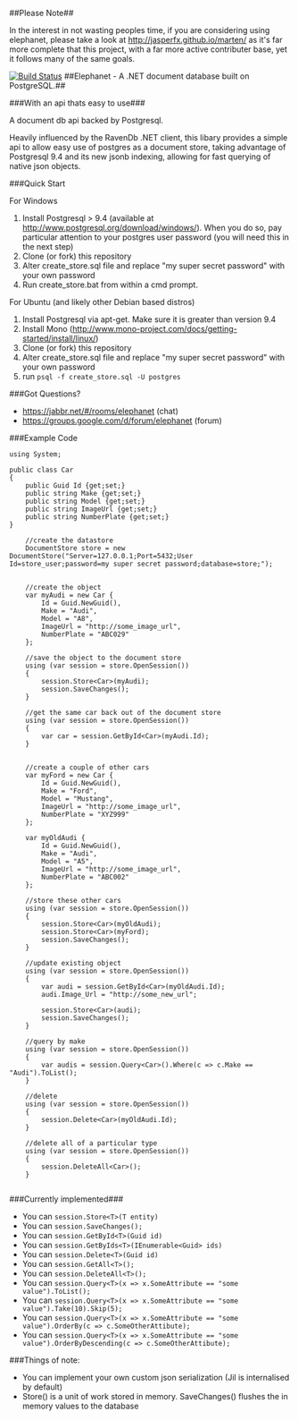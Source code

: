 ##Please Note##

In the interest in not wasting peoples time, if you are considering using elephanet, please take a look at http://jasperfx.github.io/marten/ as it's far more complete that this project, with a far more active
contributer base, yet it follows many of the same goals.

[![Build Status](https://travis-ci.org/YoloDev/elephanet.svg?branch=master)](https://travis-ci.org/YoloDev/elephanet) 
##Elephanet - A .NET document database built on PostgreSQL.##

###With an api thats easy to use###

A document db api backed by Postgresql.

Heavily influenced by the RavenDb .NET client, this libary provides a simple api to allow easy use of postgres as a document store, taking advantage of Postgresql 9.4 and its new jsonb indexing, allowing for fast querying of native json objects.

###Quick Start

For Windows

1.  Install Postgresql > 9.4 (available at http://www.postgresql.org/download/windows/). When you do so, pay particular attention to your postgres user password (you will need this in the next step)
2.  Clone (or fork) this repository
3.  Alter create_store.sql file and replace "my super secret password" with your own password
4.  Run create_store.bat from within a cmd prompt.

For Ubuntu (and likely other Debian based distros)

1.  Install Postgresql via apt-get.  Make sure it is greater than version 9.4
2.  Install Mono (http://www.mono-project.com/docs/getting-started/install/linux/)
3.  Clone (or fork) this repository
4.  Alter create_store.sql file and replace "my super secret password" with your own password
5.  run `psql -f create_store.sql -U postgres`

###Got Questions?

- https://jabbr.net/#/rooms/elephanet (chat) 
- https://groups.google.com/d/forum/elephanet (forum)



###Example Code

```
using System;

public class Car
{
 	public Guid Id {get;set;}
	public string Make {get;set;}
	public string Model {get;set;}
	public string ImageUrl {get;set;}
	public string NumberPlate {get;set;}
}
```

```
	//create the datastore
	DocumentStore store = new DocumentStore("Server=127.0.0.1;Port=5432;User Id=store_user;password=my super secret password;database=store;");
	
	
	//create the object
	var myAudi = new Car {
		Id = Guid.NewGuid(),
		Make = "Audi",
		Model = "A8",
		ImageUrl = "http://some_image_url",
		NumberPlate = "ABC029"
	};

	//save the object to the document store
	using (var session = store.OpenSession())
	{
		session.Store<Car>(myAudi);
		session.SaveChanges();
	}

	//get the same car back out of the document store
	using (var session = store.OpenSession())
	{
		var car = session.GetById<Car>(myAudi.Id);
	}


	//create a couple of other cars	
	var myFord = new Car {
		Id = Guid.NewGuid(),
		Make = "Ford",
		Model = "Mustang",
		ImageUrl = "http://some_image_url",
		NumberPlate = "XYZ999"
	};

	var myOldAudi {
		Id = Guid.NewGuid(),
		Make = "Audi",
		Model = "A5",
		ImageUrl = "http://some_image_url",
		NumberPlate = "ABC002"
	};

	//store these other cars
	using (var session = store.OpenSession())
	{
		session.Store<Car>(myOldAudi);
		session.Store<Car>(myFord);
		session.SaveChanges();
	}

	//update existing object
	using (var session = store.OpenSession())
	{
		var audi = session.GetById<Car>(myOldAudi.Id);
		audi.Image_Url = "http://some_new_url";

		session.Store<Car>(audi);
		session.SaveChanges();
	}

	//query by make
	using (var session = store.OpenSession())
	{
		var audis = session.Query<Car>().Where(c => c.Make == "Audi").ToList();
	}

	//delete
	using (var session = store.OpenSession())
	{
		session.Delete<Car>(myOldAudi.Id);
	}

	//delete all of a particular type
	using (var session = store.OpenSession())
	{
		session.DeleteAll<Car>();
	}
	
```

###Currently implemented###

* You can ```session.Store<T>(T entity)```
* You can ```session.SaveChanges();```
* You can ```session.GetById<T>(Guid id)```
* You can ```session.GetByIds<T>(IEnumerable<Guid> ids)```
* You can ```session.Delete<T>(Guid id)```
* You can ```session.GetAll<T>();```
* You can ```session.DeleteAll<T>();```
* You can ```session.Query<T>(x => x.SomeAttribute == "some value").ToList();```
* You can ```session.Query<T>(x => x.SomeAttribute == "some value").Take(10).Skip(5);```
* You can ```session.Query<T>(x => x.SomeAttribute == "some value").OrderBy(c => c.SomeOtherAttibute);```
* You can ```session.Query<T>(x => x.SomeAttribute == "some value").OrderByDescending(c => c.SomeOtherAttibute);```

###Things of note:

* You can implement your own custom json serialization (Jil is internalised by default)
* Store<T>() is a unit of work stored in memory.  SaveChanges() flushes the in memory values to the database
